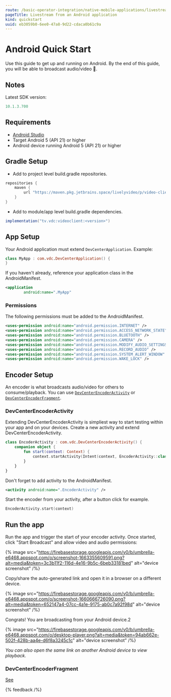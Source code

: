 ```yaml
---
route: /basic-operator-integration/native-mobile-applications/livestream-from-an-android-application
pageTitle: Livestream from an Android application
kind: quickstart
uuid: eb3059b0-6ee0-47a8-9d22-cdaca0b61c9a
---
```


# Android Quick Start

Use this guide to get up and running on Android. By the end of this guide, you will be able to broadcast audio/video 🚀.

## Notes
Latest SDK version: 

```groovy 
10.1.3.700
```
## Requirements

- [Android Studio](https://developer.android.com/studio/?gclid=Cj0KCQiA4aacBhCUARIsAI55maGzhi0atZoHVdGAqrMCrO8JFthwxfYuA8EbsTw03gS2Y3t1fJjTZsAaAkaPEALw_wcB&gclsrc=aw.ds)
- Target Android 5 (API 21) or higher
- Android device running Android 5 (API 21) or higher

## Gradle Setup

- Add to project level build.gradle repositories.
```groovy
repositories {
    maven {
        url "https://maven.pkg.jetbrains.space/livelyvideo/p/video-client/vdc-android"
    }
}
```
- Add to module/app level build.gradle dependencies.
```groovy
implementation("tv.vdc:videoclient:<version>")
```

## App Setup
Your Android application must extend `DevCenterApplication`. Example:

```kotlin
class MyApp : com.vdc.DevCenterApplication() {
}
```
If you haven't already, reference your application class in the AndroidManifest.

```xml
<application
        android:name=".MyApp"
```

### Permissions
The following permissions must be added to the AndroidManifest.
```xml
<uses-permission android:name="android.permission.INTERNET" />
<uses-permission android:name="android.permission.ACCESS_NETWORK_STATE" />
<uses-permission android:name="android.permission.BLUETOOTH" />
<uses-permission android:name="android.permission.CAMERA" />
<uses-permission android:name="android.permission.MODIFY_AUDIO_SETTINGS" />
<uses-permission android:name="android.permission.RECORD_AUDIO" />
<uses-permission android:name="android.permission.SYSTEM_ALERT_WINDOW" />
<uses-permission android:name="android.permission.WAKE_LOCK" />
```


## Encoder Setup

An encoder is what broadcasts audio/video for others to consume/playback. You can use [`DevCenterEncoderActivity`](#devcenterencoderactivity) or [`DevCenterEncoderFragment`](#devcenterencoderfragment).

### DevCenterEncoderActivity
Extending DevCenterEncoderActivity is simpliest way to start testing within your app and on your devices.
Create a new activity and extend DevCenterEncoderActivity.

```kotlin
class EncoderActivity : com.vdc.DevCenterEncoderActivity() {
    companion object {
        fun start(context: Context) {
            context.startActivity(Intent(context, EncoderActivity::class.java))
        }
    }
}
```

Don't forget to add activity to the AndroidManifest.

```xml
<activity android:name=".EncoderActivity" />
```

Start the encoder from your activity, after a button click for example.

```kotlin
EncoderActivity.start(context)
```

## Run the app

Run the app and trigger the start of your encoder activity. Once started, click "Start Broadcast" and allow video and audio permissions:

{% image src="https://firebasestorage.googleapis.com/v0/b/umbrella-e6468.appspot.com/o/screenshot-1663355609591.png?alt=media&token=3c3b11f2-116d-4e16-9b5c-6beb33181bed" alt="device screenshot" /%} 

Copy/share the auto-generated link and open it in a browser on a different device.

{% image src="https://firebasestorage.googleapis.com/v0/b/umbrella-e6468.appspot.com/o/screenshot-1660666726090.png?alt=media&token=652147a4-07cc-4a1e-9175-ab0c7a92f98d" alt="device screenshot" /%} 

Congrats! You are broadcasting from your Android device.2

{% image src="https://firebasestorage.googleapis.com/v0/b/umbrella-e6468.appspot.com/o/desktop-player.png?alt=media&token=94ab662e-502f-428b-aa4e-d6f8a3245c1c" alt="device screenshot" /%} 

*You can also open the same link on another Android device to view playback.*

### DevCenterEncoderFragment

[See](/docs/basic-operator-integration/native-mobile-applications/livestream-from-an-android-application/broadcast-a-livestream)

{% feedback /%}